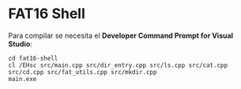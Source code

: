 # FAT16 Shell

Para compilar se necesita el **Developer Command Prompt for Visual Studio**:
```
cd fat16-shell
cl /EHsc src/main.cpp src/dir_entry.cpp src/ls.cpp src/cat.cpp src/cd.cpp src/fat_utils.cpp src/mkdir.cpp
main.exe
```
